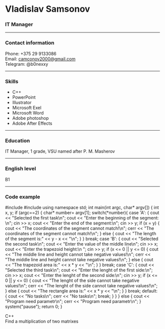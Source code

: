 # Vladislav Samsonov
### IT Manager
___
### Contact information
Phone: +375 29 9133086  
Email: camconov2000@gmail.com  
Telegram: @b0nexxy
___
### Skills   
* C++  
* PowerPoint  
* Illustrator
* Microsoft Exel  
* Microsoft Word
* Adobe photoshop
* Adobe After Effects
___
### Education
IT Manager, 1 grade, VSU named after P. M. Masherov
___
### English level
B1
___
### Code example
#include <iostream>
#include <cstdlib>
using namespace std;
int main(int argc, char* argv[]) {
	int x, y;
	if (argc==2) {
		char* number= argv[1];
		switch(*number){
		case 'A': {
			cout << "Selected the first task\n";
			cout << "Enter the beginning of the segment: \n";
			cin >> x;
			cout << "Enter the end of the segment:\n";
			cin >> y;
			if (x = y) {
				cout << "The coordinates of the segment cannot match!\n";
				cerr << "The coordinates of the segment cannot match!\n";
			}
			else {
				cout << "The length of the segment is:" << y - x << "\n";
			}
		}
				break;
		case 'B': {
			cout << "Selected the second task\n";
			cout << "Enter the value of the middle line\n";
			cin >> x;
			cout << "Enter the trapezoid height:\n ";
			cin >> y;
			if (x <= 0 || y <= 0) {
				cout << "The middle line and height cannot take negative values!\n";
				cerr << "The middle line and height cannot take negative values!\n";
			}
			else {
				cout << "The trapezoid area is:" << x * y << "\n";
			}
		}
				break;
		case 'C': {
			cout << "Selected the third task\n";
			cout << "Enter the lenght of the first side:\n";
			cin >> x;
			cout << "Enter the lenght of the second side:\n";
			cin >> y;
			if (x <= 0 || y <= 0) {
				cout << "The lenght of the side cannot take negative values!\n";
				cerr << "The lenght of the side cannot take negative values!\n";
			}
			else {
				cout << "The rectangle area is:" << x * y << "\n";
			}
		}
				break;
		default: {
			cout << "No tasks\n";
			cerr << "No tasks\n";
			break;
		}
		}
	}
	else {
		cout << "Program need parametr\n";
		cerr << "Program need parametr\n";
	}
	system("pause");
	return 0;
}

C++  
Find a multiplication of two matrixes  
```
